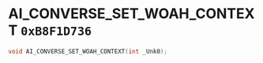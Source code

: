 # AI_CONVERSE_SET_WOAH_CONTEXT `0xB8F1D736`

```cpp
void AI_CONVERSE_SET_WOAH_CONTEXT(int _Unk0);
```